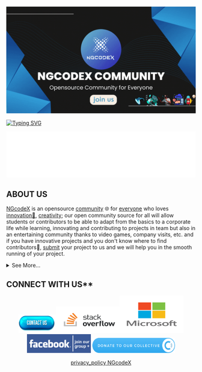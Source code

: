 <img src="https://github.com/NGcodeX/.github/blob/main/profile/private/NGcodeX.gif?raw=true"></a>

[![Typing SVG](https://readme-typing-svg.herokuapp.com?font=Fira+Code&size=24&color=%2336BCF7&lines=🖐click+here+to+register✅)](https://ngcodex.com/dev-session/#newuser)
<div align="center">
<a href="https://github.com/NGcodeX"><img src="https://raw.githubusercontent.com/NGcodeX/.github/6205e8c42ce025798b3f1f7c70b1be4db70a4822/profile/NGcodexOverall.svg"/></a>
</div>

## ABOUT US

[NGcodeX](https://ngcodex.com/) is an opensource [community](https://github.com/NGcodeX/NGcodeX_Members) 🌐 for [everyone](https://education.github.com/students) who loves [innovation🔮](https://ngcodex.com/dev-session/), [creativity](https://ngcodex.com/dev-session/#meeting); our open community
source for all will allow students or contributors to be able to adapt from the basics to a corporate life while learning, innovating and contributing to projects in team but also in an entertaining community thanks to video games, company visits, etc. and if you have innovative projects and you don't know where to find contributors🤲, [submit](https://ngcodex.com/entreprise) your project to us and we will help you in the smooth running of your project.
<details>
  <summary>See More... </summary>
  Thus, we have 3 modules:
 <div> 
  
  [- NGcodeX Enterprise;](https://ngcodex.com/entreprise)</div>
 <div>
  
  [- NGcodeX Gaming;](https://ngcodex.com/gaming/)</div>
 <div>
  
  [- NGcodeX dev session;](https://ngcodex.com/dev-session/)</div>
    <ul>
      <li>Gather a set of developers regardless of level 🥳 </li>
      <li>Work on innovative projects proposed by each developer 😍 </li>
      <li>Builds gaming communities where every developer can live in an environment full of fun while coding 🎮🕹. </li>
      <li>Helps every developer wanting to build their own empire in the world of technology 📈 </li>
      <li>DeVops/ Cybersecurity TPE/PME</li>
      <li>Offers a set of company-side business services in its entirety (web site, app, page...etc) 🚥 </li>
    </ul>
</details>

## CONNECT WITH US**

<div align="center">
<a href="https://ngcodex.com/contact/"><img src="https://github.com/NGcodeX/.github/blob/main/profile/private/Contact-Us-PNG-Download-Free-Image.png?raw=true" width="100" height="50" title="Contact NGcodeX"/></a><a href="https://stackoverflowteams.com/c/ngcodex"><img src="https://github.com/NGcodeX/.github/blob/main/profile/private/ngcodexstackteam.png?raw=true" height="70px" width="170px" title="NGcodeX stack overflow" alt=""></a><a href="https://teams.live.com/l/invite/FEAeIfpg9OXRst-JgM"><img src="https://github.com/NGcodeX/.github/blob/main/profile/private/microsoft-transparent-logo-free-png%20(1).png?raw=true" title="NGcodeX team" height="100px" width="170px"></a>   <a href="https://web.facebook.com/groups/ngcodexcommunity"><img src="https://github.com/NGcodeX/.github/blob/main/profile/t%C3%A9l%C3%A9chargement%20(11).png?raw=true" height="50px" width="170px" title="NGcodeX community"/></a>  <a href="https://opencollective.com/ngcodex"><img src="https://github.com/NGcodeX/.github/blob/main/profile/button@2x.png?raw=true" height="40px" width="220px" title="Opencollective"/></a>

[privacy_policy NGcodeX](https://github.com/NGcodeX/.github/blob/main/profile/private/politique_de_confidentialite.md)
</div>
